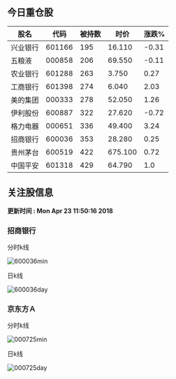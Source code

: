 
## 今日重仓股 

|股名|代码|被持数|时价|涨跌%|
|---|---|---|---|---|
|兴业银行|601166|195|16.110|-0.31|
|五粮液|000858|206|69.550|-0.11|
|农业银行|601288|263|3.750|0.27|
|工商银行|601398|274|6.040|2.03|
|美的集团|000333|278|52.050|1.26|
|伊利股份|600887|322|27.620|-0.72|
|格力电器|000651|336|49.400|3.24|
|招商银行|600036|353|28.280|0.25|
|贵州茅台|600519|422|675.100|0.72|
|中国平安|601318|429|64.790|1.0|

## 关注股信息
**更新时间 : Mon Apr 23 11:50:16 2018**
### 招商银行 
分时k线

![600036min](http://image.sinajs.cn/newchart/min/n/sh600036.gif)

日k线

![600036day](http://image.sinajs.cn/newchart/daily/n/sh600036.gif)

### 京东方Ａ 
分时k线

![000725min](http://image.sinajs.cn/newchart/min/n/sz000725.gif)

日k线

![000725day](http://image.sinajs.cn/newchart/daily/n/sz000725.gif)
